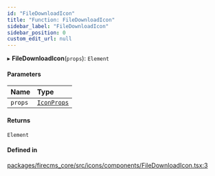```yaml
---
id: "FileDownloadIcon"
title: "Function: FileDownloadIcon"
sidebar_label: "FileDownloadIcon"
sidebar_position: 0
custom_edit_url: null
---
```


▸ **FileDownloadIcon**(`props`): `Element`

#### Parameters

| Name | Type |
| :------ | :------ |
| `props` | [`IconProps`](../types/IconProps.md) |

#### Returns

`Element`

#### Defined in

[packages/firecms_core/src/icons/components/FileDownloadIcon.tsx:3](https://github.com/FireCMSco/firecms/blob/d45f3739/packages/firecms_core/src/icons/components/FileDownloadIcon.tsx#L3)
